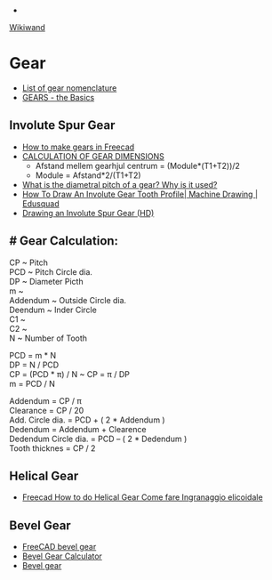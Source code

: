 

* 



[Wikiwand](https://www.wikiwand.com/en/Gear#/Bevel)

# Gear
* [List of gear nomenclature](https://en.wikipedia.org/wiki/List_of_gear_nomenclature#Pitch_cone)
* [GEARS - the Basics](https://www.youtube.com/watch?v=uz436Ixbl-I)

## Involute Spur Gear
* [How to make gears in Freecad](https://www.youtube.com/watch?v=8VNhTrnFMfE)
* [CALCULATION OF GEAR DIMENSIONS](https://khkgears.net/new/gear_knowledge/gear_technical_reference/calculation_gear_dimensions.html)
  * Afstand mellem gearhjul centrum = (Module*(T1+T2))/2 
  * Module = Afstand*2/(T1+T2)
* [What is the diametral pitch of a gear? Why is it used?](https://www.quora.com/What-is-the-diametral-pitch-of-a-gear-Why-is-it-used)
* [How To Draw An Involute Gear Tooth Profile| Machine Drawing | Edusquad](https://www.youtube.com/watch?v=nQOdjP6KO54)
* [Drawing an Involute Spur Gear (HD)](https://www.youtube.com/watch?v=ZazlkIwEbpM)

## # Gear Calculation:
CP 	~ Pitch  
PCD ~ Pitch Circle dia.  
DP	~ Diameter Picth  
m	~  
Addendum ~ Outside Circle dia.  
Deendum	~ Inder Circle   
C1	~  
C2	~  
N 	~ Number of Tooth  

PCD 	= m * N   
DP	= N / PCD  
CP	= (PCD * π) / N  ~  CP =  π / DP  
m	= PCD / N  
  
Addendum	= CP / π  
Clearance	= CP / 20  
Add. Circle dia.	= PCD + ( 2 * Addendum )  
Dedendum	= Addendum + Clearence	  
Dedendum Circle dia.	= PCD – ( 2 * Dedendum )  
Tooth thicknes	= CP / 2  

## Helical Gear
* [Freecad How to do Helical Gear Come fare Ingranaggio elicoidale](https://www.youtube.com/watch?v=YKH0BEwpUgM&t=183s)
## Bevel Gear
* [FreeCAD bevel gear](https://www.youtube.com/watch?v=caD9KSpn1Yw&t=27s)
* [Bevel Gear Calculator](https://www.daycounter.com/Calculators/Bevel-Gear-Calculator.phtml)
* [Bevel gear](https://en.wikipedia.org/wiki/Bevel_gear)